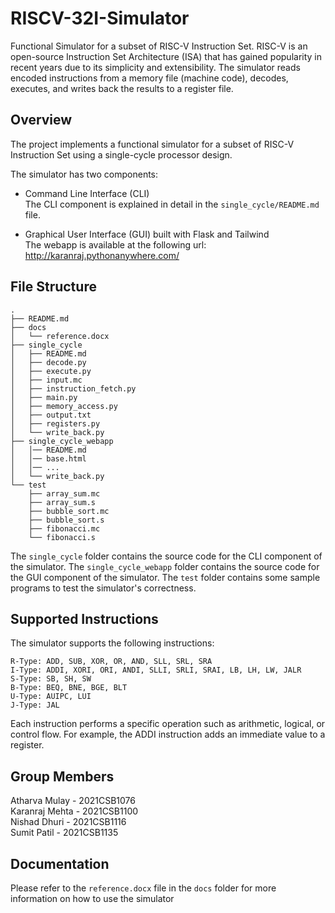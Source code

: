# RISCV-32I-Simulator

Functional Simulator for a subset of RISC-V Instruction Set. RISC-V is an open-source Instruction Set Architecture (ISA) that has gained popularity in recent years due to its simplicity and extensibility. The simulator reads encoded instructions from a memory file (machine code), decodes, executes, and writes back the results to a register file.

## Overview

The project implements a functional simulator for a subset of RISC-V Instruction Set using a single-cycle processor design.

The simulator has two components:

- Command Line Interface (CLI)<br>The CLI component is explained in detail in the `single_cycle/README.md` file.

- Graphical User Interface (GUI) built with Flask and Tailwind<br>The webapp is available at the following url: http://karanraj.pythonanywhere.com/

## File Structure

```
.
├── README.md
├── docs
│   └── reference.docx
├── single_cycle
│   ├── README.md
│   ├── decode.py
│   ├── execute.py
│   ├── input.mc
│   ├── instruction_fetch.py
│   ├── main.py
│   ├── memory_access.py
│   ├── output.txt
│   ├── registers.py
│   └── write_back.py
├── single_cycle_webapp
│   │── README.md
│   │── base.html
│   │── ...
│   └── write_back.py
└── test
    ├── array_sum.mc
    ├── array_sum.s
    ├── bubble_sort.mc
    ├── bubble_sort.s
    ├── fibonacci.mc
    └── fibonacci.s
```

The `single_cycle` folder contains the source code for the CLI component of the simulator. The `single_cycle_webapp` folder contains the source code for the GUI component of the simulator. The `test` folder contains some sample programs to test the simulator's correctness.

## Supported Instructions

The simulator supports the following instructions:

```
R-Type: ADD, SUB, XOR, OR, AND, SLL, SRL, SRA
I-Type: ADDI, XORI, ORI, ANDI, SLLI, SRLI, SRAI, LB, LH, LW, JALR
S-Type: SB, SH, SW
B-Type: BEQ, BNE, BGE, BLT
U-Type: AUIPC, LUI
J-Type: JAL
```

Each instruction performs a specific operation such as arithmetic, logical, or control flow. For example, the ADDI instruction adds an immediate value to a register.

## Group Members

Atharva Mulay  - 2021CSB1076<br>
Karanraj Mehta - 2021CSB1100<br>
Nishad Dhuri   - 2021CSB1116<br>
Sumit Patil    - 2021CSB1135

## Documentation

Please refer to the `reference.docx` file in the `docs` folder for more information on how to use the simulator